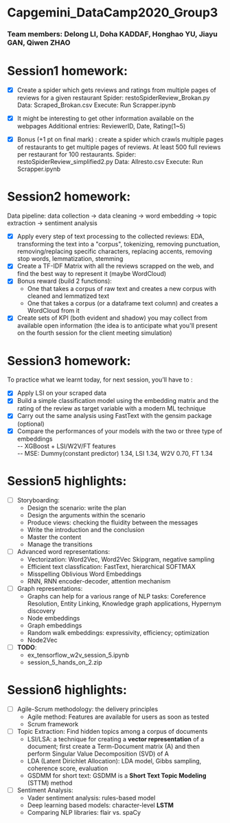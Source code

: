 # Capgemini_DataCamp2020_Group3

### Team members: Delong LI, Doha KADDAF, Honghao YU, Jiayu GAN, Qiwen ZHAO

# Session1 homework:

- [x] Create a spider which gets reviews and ratings from multiple pages of reviews for a given restaurant
      Spider: restoSpiderReview_Brokan.py
      Data: Scraped_Brokan.csv
      Execute: Run Scrapper.ipynb 
      
- [x] It might be interesting to get other information available on the webpages
      Additional entries: ReviewerID, Date, Rating(1~5)

- [x] Bonus (+1 pt on final mark) : create a spider which crawls multiple pages of restaurants to get multiple pages of reviews. At least 500 full reviews per restaurant for 100 restaurants.
      Spider: restoSpiderReview_simplified2.py
      Data: Allresto.csv
      Execute: Run Scrapper.ipynb 


# Session2 homework:

Data pipeline: data collection -> data cleaning -> word embedding -> topic extraction -> sentiment analysis  
- [x] Apply every step of text processing to the collected reviews: EDA, transforming the text into a "corpus", tokenizing, removing punctuation, removing/replacing specific characters, replacing accents, removing stop words, lemmatization, stemming
- [x] Create a TF-IDF Matrix with all the reviews scrapped on the web, and find the best way to represent it (maybe WordCloud)
- [x] Bonus reward (build 2 functions):
     * One that takes a corpus of raw text and creates a new corpus with cleaned and lemmatized text
     * One that takes a corpus (or a dataframe text column) and creates a WordCloud from it
- [x] Create sets of KPI (both evident and shadow) you may collect from available open information (the idea is to anticipate what you'll present on the fourth session for the client meeting simulation)

# Session3 homework:

To practice what we learnt today, for next session, you’ll have to :

- [X] Apply LSI on your scraped data
- [X] Build a simple classification model using the embedding matrix and the rating of the review as target variable with a modern ML technique
- [X] Carry out the same analysis using FastText with the gensim package (optional)
- [X] Compare the performances of your models with the two or three type of embeddings </br>
    -- XGBoost + LSI/W2V/FT features </br>
    -- MSE: Dummy(constant predictor) 1.34, LSI 1.34, W2V 0.70, FT 1.34
    
# Session5 highlights:
- [ ] Storyboarding: 
     * Design the scenario: write the plan
     * Design the arguments within the scenario
     * Produce views: checking the fluidity between the messages
     * Write the introduction and the conclusion
     * Master the content
     * Manage the transitions
- [ ] Advanced word representations:
     * Vectorization: Word2Vec, Word2Vec Skipgram, negative sampling
     * Efficient text classfication: FastText, hierarchical SOFTMAX
     * Misspelling Oblivious Word Embeddings
     * RNN, RNN encoder-decoder, attention mechanism
- [ ] Graph representations:
     * Graphs can help for a various range of NLP tasks: Coreference Resolution, Entity Linking, Knowledge graph applications, Hypernym discovery
     * Node embeddings
     * Graph embeddings
     * Random walk embeddings: expressivity, efficiency; optimization
     * Node2Vec
- [ ] **TODO**:
     * ex_tensorflow_w2v_session_5.ipynb
     * session_5_hands_on_2.zip
      
# Session6 highlights:
- [ ] Agile-Scrum methodology: the delivery principles
     * Agile method: Features are available for users as soon as tested
     * Scrum framework
- [ ] Topic Extraction: Find hidden topics among a corpus of documents
     * LSI/LSA: a technique for creating a **vector representation** of a document; first create a Term-Document matrix (A) and then perform Singular Value Decomposition (SVD) of A
     * LDA (Latent Dirichlet Allocation): LDA model, Gibbs sampling, coherence score, evaluation
     * GSDMM for short text: GSDMM is a **Short Text Topic Modeling** (STTM) method
- [ ] Sentiment Analysis:
     * Vader sentiment analysis: rules-based model
     * Deep learning based models: character-level **LSTM**
     * Comparing NLP libraries: flair vs. spaCy
